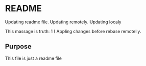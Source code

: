 # README

Updating readme file. 
Updating remotely.
Updating localy

This massage is truth:
1 ) Appling changes before rebase remotelly.

## Purpose

This file is just a readme file





